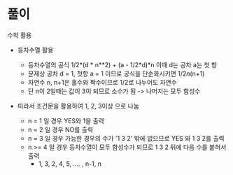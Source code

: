 # 풀이

수학 활용 <br>

- 등차수열 활용
    - 등차수열의 공식 1/2*(d * n**2) + (a - 1/2*d)*n 이때 d는 공차 a는 첫 항
    - 문제상 공차 d = 1, 첫항 a = 1 이므로 공식을 단순화시키면 1/2*n*(n+1)
    - 자연수 n, n+1은 홀수와 짝수이므로 1/2로 나누어도 자연수
    - 단 n이 2일때는 값이 3이 되므로 소수가 됨 -> 나머지는 모두 합성수

- 따라서 조건문을 활용하여 1, 2, 3이상 으로 나눔
    - n = 1 일 경우 YES와 1을 출력
    - n = 2 일 경우 NO를 출력
    - n = 3 일 경우 가능한 경우의 수가 '1 3 2' 밖에 없으므로 YES 와 1 3 2를 출력
    - n >= 4 일 경우 등차수열이 모두 합성수가 되므로 1 3 2 뒤에 다음 수를 붙혀서 출력
        - 1, 3, 2, 4, 5, .... , n-1, n